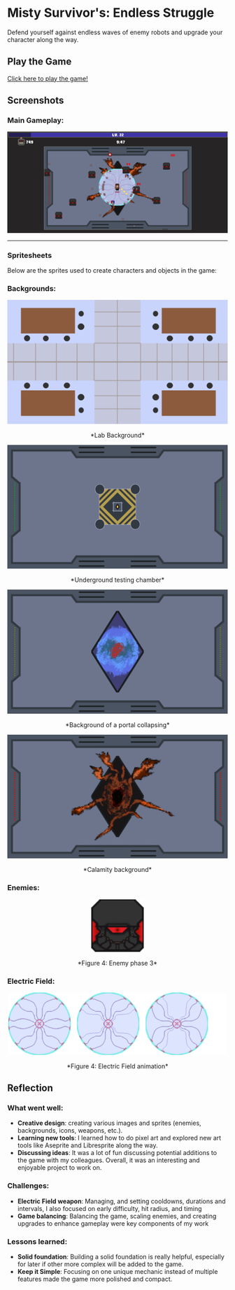 # Misty Survivor's: Endless Struggle
Defend yourself against endless waves of enemy robots and upgrade your character along the way.

## **Play the Game**
[Click here to play the game!](https://cc241008-20915.php.fhstp.cc/)


## Screenshots
### Main Gameplay:
<div style="text-align: center;">
  <img src="gameplay.png" alt="Gameplay Screenshot" width="600">
</div>

---

### **Spritesheets**
Below are the sprites used to create characters and objects in the game:

### Backgrounds:
<div style="text-align: center;">
  <img src="assets/images/Background_1.png" alt="Background of a lab">
  <p>*Lab Background*</p>
  <img src="assets/images/Background_2.png" alt="Background of an underground testing chamber">
  <p>*Underground testing chamber*</p>
  <img src="assets/images/Background_3.png" alt="Background of a portal collapsing">
  <p>*Background of a portal collapsing*</p>
  <img src="assets/images/Background_4.png" alt="Background of calamity">
  <p>*Calamity background*</p>
</div>

### Enemies:
<div style="text-align: center;">
  <img src="assets/sprites/Enemy_3.png" alt="Enemy Spritesheet" width="120">
  <p>*Figure 4: Enemy phase 3*</p>
</div>

### Electric Field:
<div style="text-align: center;">
  <img src="assets/sprites/ElectricField-sheet.png" alt="Electric field Spritesheet" width="500">
  <p>*Figure 4: Electric Field animation*</p>
</div>

## **Reflection**
### What went well:
- **Creative design**: creating various images and sprites (enemies, backgrounds, icons, weapons, etc.).
- **Learning new tools**: I learned how to do pixel art and explored new art tools like Aseprite and Libresprite along the way.
- **Discussing ideas**: It was a lot of fun discussing potential additions to the game with my colleagues. Overall, it was an interesting and enjoyable project to work on.

### Challenges: 
-  **Electric Field weapon**: Managing, and setting cooldowns, durations and intervals, I also focused on early difficulty, hit radius, and timing
-  **Game balancing**: Balancing the game, scaling enemies, and creating upgrades to enhance gameplay were key components of my work
 
### Lessons learned:
- **Solid foundation**: Building a solid foundation is really helpful, especially for later if other more complex will be added to the game.
- **Keep it Simple**: Focusing on one unique mechanic instead of multiple features made the game more polished and compact. 
